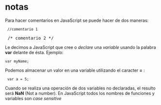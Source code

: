 # notas
Para hacer comentarios en JavaScript se puede hacer de dos maneras:
<pre><code> //comentario 1 </pre></code>
<pre></code> /* comentario 2 */ </pre></code>

Le decimos a JavaScript que cree o <i>declare</i> una <i>variable</i> usando la palabra <b>var</b> delante de ésta. Ejemplo:
<pre><code>var myName;</pre></code>
Podemos almacenar un valor en una variable utilizando el caracter <b>=</b> :
<pre><code> var a = 5; </pre></code>

Cuando se realiza una operación de dos variables no declaradas, el resulto será <b>NaN</b> (Not a number).
En JavaScript todos los nombres de funciones y variables son <i>case sensitive</i>
